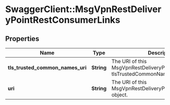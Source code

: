 # SwaggerClient::MsgVpnRestDeliveryPointRestConsumerLinks

## Properties
Name | Type | Description | Notes
------------ | ------------- | ------------- | -------------
**tls_trusted_common_names_uri** | **String** | The URI of this MsgVpnRestDeliveryPointRestConsumer&#39;s tlsTrustedCommonNames collection. | [optional] 
**uri** | **String** | The URI of this MsgVpnRestDeliveryPointRestConsumer object. | [optional] 


